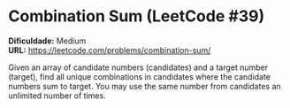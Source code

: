 # Combination Sum (LeetCode #39)

**Dificuldade:** Medium  
**URL:** https://leetcode.com/problems/combination-sum/

Given an array of candidate numbers (candidates) and a target number (target), find all unique combinations in candidates where the candidate numbers sum to target. You may use the same number from candidates an unlimited number of times.
